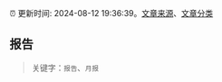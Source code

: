 :alarm_clock: 更新时间: 2024-08-12 19:36:39。[文章来源](/README.md)、[文章分类](/TAGS.md)

## 报告


> 关键字：`报告`、`月报`



